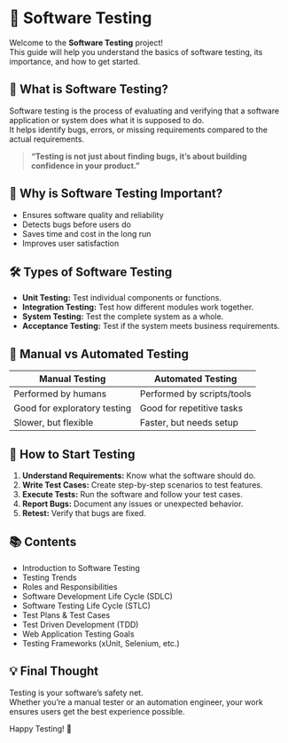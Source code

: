 
# 🧪 Software Testing 

Welcome to the **Software Testing** project!  
This guide will help you understand the basics of software testing, its importance, and how to get started.


## 🚀 What is Software Testing?

Software testing is the process of evaluating and verifying that a software application or system does what it is supposed to do.  
It helps identify bugs, errors, or missing requirements compared to the actual requirements.

> **“Testing is not just about finding bugs, it’s about building confidence in your product.”**


## 🧠 Why is Software Testing Important?

- Ensures software quality and reliability
- Detects bugs before users do
- Saves time and cost in the long run
- Improves user satisfaction


## 🛠️ Types of Software Testing

- **Unit Testing:** Test individual components or functions.
- **Integration Testing:** Test how different modules work together.
- **System Testing:** Test the complete system as a whole.
- **Acceptance Testing:** Test if the system meets business requirements.


## 👥 Manual vs Automated Testing

| Manual Testing                | Automated Testing                |
|-------------------------------|----------------------------------|
| Performed by humans           | Performed by scripts/tools       |
| Good for exploratory testing  | Good for repetitive tasks        |
| Slower, but flexible          | Faster, but needs setup          |


## 📝 How to Start Testing

1. **Understand Requirements:** Know what the software should do.
2. **Write Test Cases:** Create step-by-step scenarios to test features.
3. **Execute Tests:** Run the software and follow your test cases.
4. **Report Bugs:** Document any issues or unexpected behavior.
5. **Retest:** Verify that bugs are fixed.


## 📚 Contents

- Introduction to Software Testing
- Testing Trends
- Roles and Responsibilities
- Software Development Life Cycle (SDLC)
- Software Testing Life Cycle (STLC)
- Test Plans & Test Cases
- Test Driven Development (TDD)
- Web Application Testing Goals
- Testing Frameworks (xUnit, Selenium, etc.)


## 💡 Final Thought

Testing is your software’s safety net.  
Whether you’re a manual tester or an automation engineer, your work ensures users get the best experience possible.

Happy Testing! 🎉
